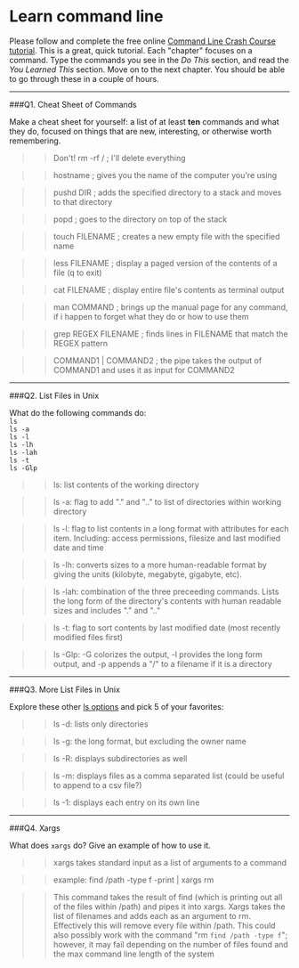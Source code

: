 # Learn command line

Please follow and complete the free online [Command Line Crash Course
tutorial](http://cli.learncodethehardway.org/book/). This is a great,
quick tutorial. Each "chapter" focuses on a command. Type the commands
you see in the _Do This_ section, and read the _You Learned This_
section. Move on to the next chapter. You should be able to go through
these in a couple of hours.

---

###Q1.  Cheat Sheet of Commands  

Make a cheat sheet for yourself: a list of at least **ten** commands and what they do, focused on things that are new, interesting, or otherwise worth remembering.

> > Don't! rm -rf / ; I'll delete everything

> > hostname ; gives you the name of the computer you're using

> > pushd DIR ; adds the specified directory to a stack and moves to that directory

> > popd ; goes to the directory on top of the stack 

> > touch FILENAME ; creates a new empty file with the specified name

> > less FILENAME ; display a paged version of the contents of a file (q to exit)

> > cat FILENAME ; display entire file's contents as terminal output

> > man COMMAND ; brings up the manual page for any command, if i happen to forget what they do or how to use them

> > grep REGEX FILENAME ; finds lines in FILENAME that match the REGEX pattern

> > COMMAND1 | COMMAND2 ; the pipe takes the output of COMMAND1 and uses it as input for COMMAND2

---

###Q2.  List Files in Unix   

What do the following commands do:  
`ls`  
`ls -a`  
`ls -l`  
`ls -lh`  
`ls -lah`  
`ls -t`  
`ls -Glp`  

> > ls: list contents of the working directory

> > ls -a: flag to add "." and ".." to list of directories within working directory

> > ls -l: flag to list contents in a long format with attributes for each item. Including: access permissions, filesize and last modified date and time

> > ls -lh: converts sizes to a more human-readable format by giving the units (kilobyte, megabyte, gigabyte, etc). 

> > ls -lah: combination of the three preceeding commands. Lists the long form of the directory's contents with human readable sizes and includes "." and ".."

> > ls -t: flag to sort contents by last modified date (most recently modified files first)

> > ls -Glp: -G colorizes the output, -l provides the long form output, and -p appends a "/" to a filename if it is a directory

---

###Q3.  More List Files in Unix  

Explore these other [ls options](http://www.techonthenet.com/unix/basic/ls.php) and pick 5 of your favorites:

> > ls -d: lists only directories

> > ls -g: the long format, but excluding the owner name

> > ls -R: displays subdirectories as well

> > ls -m: displays files as a comma separated list (could be useful to append to a csv file?)

> > ls -1: displays each entry on its own line

---

###Q4.  Xargs   

What does `xargs` do? Give an example of how to use it.

> > xargs takes standard input as a list of arguments to a command

> > example: find /path -type f -print | xargs rm

> > This command takes the result of find (which is printing out all of the files within /path) and pipes it into xargs. Xargs takes the list of filenames and adds each as an argument to rm. Effectively this will remove every file within /path. This could also possibly work with the command "rm `find /path -type f`"; however, it may fail depending on the number of files found and the max command line length of the system

 

